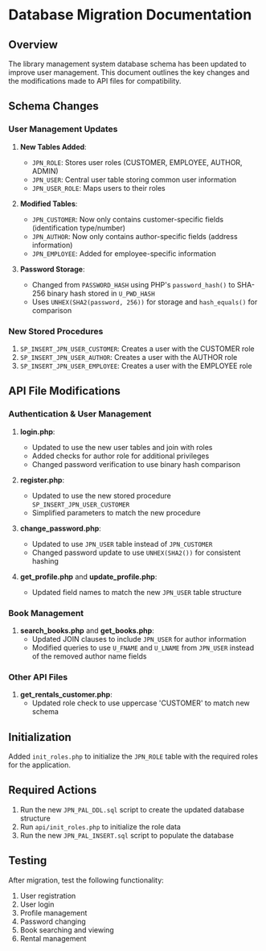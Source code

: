 # Database Migration Documentation

## Overview

The library management system database schema has been updated to improve user management. This document outlines the key changes and the modifications made to API files for compatibility.

## Schema Changes

### User Management Updates

1. **New Tables Added**:
   - `JPN_ROLE`: Stores user roles (CUSTOMER, EMPLOYEE, AUTHOR, ADMIN)
   - `JPN_USER`: Central user table storing common user information
   - `JPN_USER_ROLE`: Maps users to their roles

2. **Modified Tables**:
   - `JPN_CUSTOMER`: Now only contains customer-specific fields (identification type/number)
   - `JPN_AUTHOR`: Now only contains author-specific fields (address information)
   - `JPN_EMPLOYEE`: Added for employee-specific information

3. **Password Storage**:
   - Changed from `PASSWORD_HASH` using PHP's `password_hash()` to SHA-256 binary hash stored in `U_PWD_HASH`
   - Uses `UNHEX(SHA2(password, 256))` for storage and `hash_equals()` for comparison

### New Stored Procedures

1. `SP_INSERT_JPN_USER_CUSTOMER`: Creates a user with the CUSTOMER role
2. `SP_INSERT_JPN_USER_AUTHOR`: Creates a user with the AUTHOR role
3. `SP_INSERT_JPN_USER_EMPLOYEE`: Creates a user with the EMPLOYEE role

## API File Modifications

### Authentication & User Management

1. **login.php**:
   - Updated to use the new user tables and join with roles
   - Added checks for author role for additional privileges
   - Changed password verification to use binary hash comparison

2. **register.php**:
   - Updated to use the new stored procedure `SP_INSERT_JPN_USER_CUSTOMER`
   - Simplified parameters to match the new procedure

3. **change_password.php**:
   - Updated to use `JPN_USER` table instead of `JPN_CUSTOMER`
   - Changed password update to use `UNHEX(SHA2())` for consistent hashing

4. **get_profile.php** and **update_profile.php**:
   - Updated field names to match the new `JPN_USER` table structure

### Book Management

1. **search_books.php** and **get_books.php**:
   - Updated JOIN clauses to include `JPN_USER` for author information
   - Modified queries to use `U_FNAME` and `U_LNAME` from `JPN_USER` instead of the removed author name fields

### Other API Files

1. **get_rentals_customer.php**:
   - Updated role check to use uppercase 'CUSTOMER' to match new schema

## Initialization

Added `init_roles.php` to initialize the `JPN_ROLE` table with the required roles for the application.

## Required Actions

1. Run the new `JPN_PAL_DDL.sql` script to create the updated database structure
2. Run `api/init_roles.php` to initialize the role data
3. Run the new `JPN_PAL_INSERT.sql` script to populate the database

## Testing

After migration, test the following functionality:
1. User registration
2. User login
3. Profile management
4. Password changing
5. Book searching and viewing
6. Rental management 